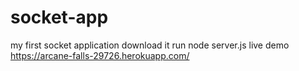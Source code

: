 # socket-app
my first socket application
download it
run
node server.js
live demo https://arcane-falls-29726.herokuapp.com/
